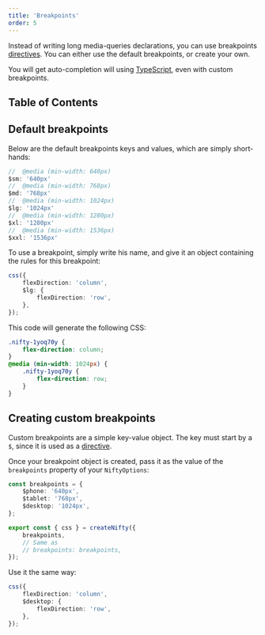 ```yaml
---
title: 'Breakpoints'
order: 5
---
```


Instead of writing long media-queries declarations, you can use breakpoints [directives](/docs/features/directives). You can either use the default breakpoints, or create your own.

You will get auto-completion will using [TypeScript](/docs/guides/typescript), even with custom breakpoints.

## Table of Contents

## Default breakpoints
Below are the default breakpoints keys and values, which are simply short-hands:

```typescript
//  @media (min-width: 640px)
$sm: '640px'
//  @media (min-width: 768px)
$md: '768px'
//  @media (min-width: 1024px)
$lg: '1024px'
//  @media (min-width: 1280px)
$xl: '1280px'
//  @media (min-width: 1536px)
$xxl: '1536px'
```

To use a breakpoint, simply write his name, and give it an object containing the rules for this breakpoint:
```typescript
css({
    flexDirection: 'column',
    $lg: {
        flexDirection: 'row',
    },
});
```

This code will generate the following CSS:
```css
.nifty-1yoq70y {
    flex-direction: column;
}
@media (min-width: 1024px) {
    .nifty-1yoq70y {
        flex-direction: row;
    }
}
```

## Creating custom breakpoints
Custom breakpoints are a simple key-value object. The key must start by a `$`, since it is used as a [directive](/docs/directives).

Once your breakpoint object is created, pass it as the value of the `breakpoints` property of your `NiftyOptions`:

```typescript
const breakpoints = {
    $phone: '640px',
    $tablet: '768px',
    $desktop: '1024px',
};

export const { css } = createNifty({
    breakpoints,
    // Same as
    // breakpoints: breakpoints,
});
```

Use it the same way:
```typescript
css({
    flexDirection: 'column',
    $desktop: {
        flexDirection: 'row',
    },
});
```
